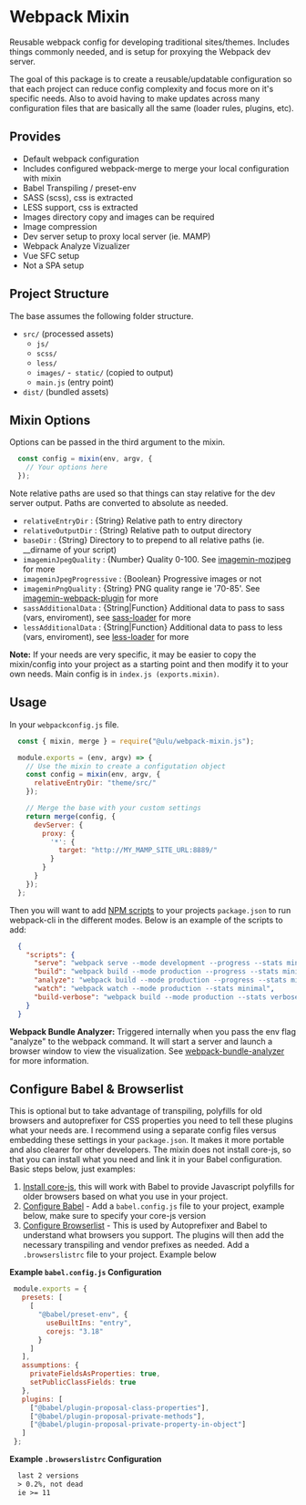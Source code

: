 # Webpack Mixin

Reusable webpack config for developing traditional sites/themes. Includes things commonly needed, and is setup for proxying the Webpack dev server. 

The goal of this package is to create a reusable/updatable configuration so that each project can reduce config complexity and focus more on it's specific needs. Also to avoid having to make updates across many configuration files that are basically all the same (loader rules, plugins, etc).

## Provides

- Default webpack configuration  
- Includes configured webpack-merge to merge your local configuration with mixin
- Babel Transpiling / preset-env           
- SASS (scss), css is extracted      
- LESS support, css is extracted        
- Images directory copy and images can be required             
- Image compression             
- Dev server setup to proxy local server (ie. MAMP)             
- Webpack Analyze Vizualizer                 
- Vue SFC setup
- Not a SPA setup

## Project Structure

The base assumes the following folder structure. 

- `src/` (processed assets)
  - `js/`
  - `scss/`
  - `less/`
  - `images/`
  -` static/` (copied to output)
  - `main.js` (entry point)
- `dist/` (bundled assets)

## Mixin Options

Options can be passed in the third argument to the mixin.

```js
  const config = mixin(env, argv, {
    // Your options here
  });
```

Note relative paths are used so that things can stay relative for the dev server output. Paths are converted to absolute as needed.

- `relativeEntryDir` : {String} Relative path to entry directory
- `relativeOutputDir` : {String} Relative path to output directory
- `baseDir` : {String} Directory to to prepend to all relative paths (ie. __dirname of your script)
- `imageminJpegQuality` : {Number} Quality 0-100. See [imagemin-mozjpeg](https://www.npmjs.com/package/imagemin-mozjpeg) for more
- `imageminJpegProgressive` : {Boolean} Progressive images or not
- `imageminPngQuality` : {String} PNG quality range ie '70-85'. See [imagemin-webpack-plugin](https://www.npmjs.com/package/imagemin-webpack-plugin) for more
- `sassAdditionalData` : {String|Function} Additional data to pass to sass (vars, enviroment), see [sass-loader](https://www.npmjs.com/package/sass-loader) for more
- `lessAdditionalData` : {String|Function} Additional data to pass to less (vars, enviroment), see [less-loader](https://www.npmjs.com/package/less-loader) for more

**Note:** If your needs are very specific, it may be easier to copy the mixin/config into your project as a starting point and then modify it to your own needs. Main config is in `index.js (exports.mixin)`.

## Usage

In your `webpackconfig.js` file.

```js
  const { mixin, merge } = require("@ulu/webpack-mixin.js");

  module.exports = (env, argv) => {
    // Use the mixin to create a configutation object
    const config = mixin(env, argv, {
      relativeEntryDir: "theme/src/"
    });

    // Merge the base with your custom settings
    return merge(config, {
      devServer: {
        proxy: {
          '*': {
            target: "http://MY_MAMP_SITE_URL:8889/"
          }
        }  
      }
    });
  };
```

Then you will want to add [NPM scripts](https://docs.npmjs.com/cli/v7/using-npm/scripts) to your projects `package.json` to run webpack-cli in the different modes. Below is an example of the scripts to add:

```json
  {
    "scripts": {
      "serve": "webpack serve --mode development --progress --stats minimal",
      "build": "webpack build --mode production --progress --stats minimal",
      "analyze": "webpack build --mode production --progress --stats minimal --env analyze",
      "watch": "webpack watch --mode production --stats minimal",
      "build-verbose": "webpack build --mode production --stats verbose"
    }
  }
```

**Webpack Bundle Analyzer:** Triggered internally when you pass the env flag "analyze" to the webpack command. It will start a server and launch a browser window to view the visualization. See [webpack-bundle-analyzer](https://www.npmjs.com/package/webpack-bundle-analyzer) for more information.

## Configure Babel & Browserlist

This is optional but to take advantage of transpiling, polyfills for old browsers and autoprefixer for CSS properties you need to tell these plugins what your needs are. I recommend using a separate config files versus embedding these settings in your `package.json`. It makes it more portable and also clearer for other developers. The mixin does not install core-js, so that you can install what you need and link it in your Babel configuration. Basic steps below, just examples:

1. [Install core-js](https://www.npmjs.com/package/core-js), this will work with Babel to provide Javascript polyfills for older browsers based on what you use in your project.
2. [Configure Babel](https://babeljs.io/docs/en/configuration) -  Add a `babel.config.js` file to your project, example below, make sure to specify your core-js version
3. [Configure Browserlist](https://github.com/browserslist/browserslist) - This is used by Autoprefixer and Babel to understand what browsers you support. The plugins will then add the necessary transpiling and vendor prefixes as needed. Add a `.browserslistrc` file to your project. Example below

**Example `babel.config.js` Configuration**
```js
 module.exports = {
   presets: [
     [
       "@babel/preset-env", { 
         useBuiltIns: "entry",
         corejs: "3.18"
       }
     ]
   ],
   assumptions: {
     privateFieldsAsProperties: true,
     setPublicClassFields: true
   },
   plugins: [
     ["@babel/plugin-proposal-class-properties"],
     ["@babel/plugin-proposal-private-methods"],
     ["@babel/plugin-proposal-private-property-in-object"]
   ]
 };
```

**Example `.browserslistrc` Configuration** 
```txt
  last 2 versions
  > 0.2%, not dead
  ie >= 11
```
